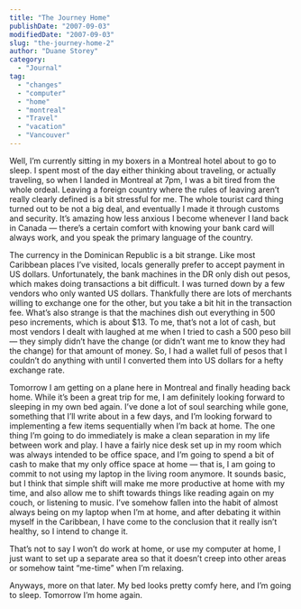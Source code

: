 ```yaml
---
title: "The Journey Home"
publishDate: "2007-09-03"
modifiedDate: "2007-09-03"
slug: "the-journey-home-2"
author: "Duane Storey"
category:
  - "Journal"
tag:
  - "changes"
  - "computer"
  - "home"
  - "montreal"
  - "Travel"
  - "vacation"
  - "Vancouver"
---
```


Well, I’m currently sitting in my boxers in a Montreal hotel about to go to sleep. I spent most of the day either thinking about traveling, or actually traveling, so when I landed in Montreal at 7pm, I was a bit tired from the whole ordeal. Leaving a foreign country where the rules of leaving aren’t really clearly defined is a bit stressful for me. The whole tourist card thing turned out to be not a big deal, and eventually I made it through customs and security. It’s amazing how less anxious I become whenever I land back in Canada — there’s a certain comfort with knowing your bank card will always work, and you speak the primary language of the country.

The currency in the Dominican Republic is a bit strange. Like most Caribbean places I’ve visited, locals generally prefer to accept payment in US dollars. Unfortunately, the bank machines in the DR only dish out pesos, which makes doing transactions a bit difficult. I was turned down by a few vendors who only wanted US dollars. Thankfully there are lots of merchants willing to exchange one for the other, but you take a bit hit in the transaction fee. What’s also strange is that the machines dish out everything in 500 peso increments, which is about $13. To me, that’s not a lot of cash, but most vendors I dealt with laughed at me when I tried to cash a 500 peso bill — they simply didn’t have the change (or didn’t want me to know they had the change) for that amount of money. So, I had a wallet full of pesos that I couldn’t do anything with until I converted them into US dollars for a hefty exchange rate.

Tomorrow I am getting on a plane here in Montreal and finally heading back home. While it’s been a great trip for me, I am definitely looking forward to sleeping in my own bed again. I’ve done a lot of soul searching while gone, something that I’ll write about in a few days, and I’m looking forward to implementing a few items sequentially when I’m back at home. The one thing I’m going to do immediately is make a clean separation in my life between work and play. I have a fairly nice desk set up in my room which was always intended to be office space, and I’m going to spend a bit of cash to make that my only office space at home — that is, I am going to commit to not using my laptop in the living room anymore. It sounds basic, but I think that simple shift will make me more productive at home with my time, and also allow me to shift towards things like reading again on my couch, or listening to music. I’ve somehow fallen into the habit of almost always being on my laptop when I’m at home, and after debating it within myself in the Caribbean, I have come to the conclusion that it really isn’t healthy, so I intend to change it.

That’s not to say I won’t do work at home, or use my computer at home, I just want to set up a separate area so that it doesn’t creep into other areas or somehow taint “me-time” when I’m relaxing.

Anyways, more on that later. My bed looks pretty comfy here, and I’m going to sleep. Tomorrow I’m home again.